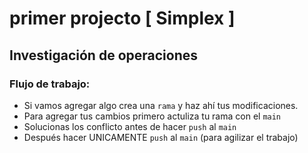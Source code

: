 # primer projecto [ Simplex ]
## Investigación de operaciones 

### Flujo de trabajo:

- Si vamos agregar algo crea una `rama` y haz ahí tus modificaciones.
- Para agregar tus cambios primero actuliza tu rama con el `main`
- Solucionas los conflicto antes de hacer `push` al `main`
- Después hacer UNICAMENTE `push` al `main` (para agilizar el trabajo)
